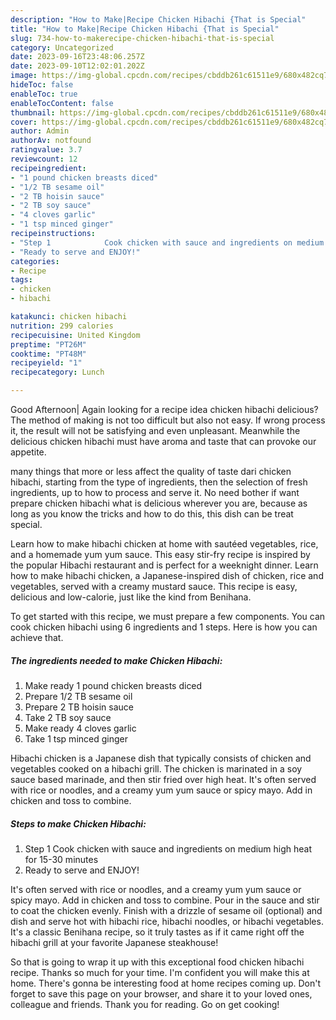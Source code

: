 ```yaml
---
description: "How to Make|Recipe Chicken Hibachi {That is Special"
title: "How to Make|Recipe Chicken Hibachi {That is Special"
slug: 734-how-to-makerecipe-chicken-hibachi-that-is-special
category: Uncategorized
date: 2023-09-16T23:48:06.257Z
date: 2023-09-10T12:02:01.202Z
image: https://img-global.cpcdn.com/recipes/cbddb261c61511e9/680x482cq70/chicken-hibachi-recipe-main-photo.jpg
hideToc: false
enableToc: true
enableTocContent: false
thumbnail: https://img-global.cpcdn.com/recipes/cbddb261c61511e9/680x482cq70/chicken-hibachi-recipe-main-photo.jpg
cover: https://img-global.cpcdn.com/recipes/cbddb261c61511e9/680x482cq70/chicken-hibachi-recipe-main-photo.jpg
author: Admin
authorAv: notfound
ratingvalue: 3.7
reviewcount: 12
recipeingredient:
- "1 pound chicken breasts diced"
- "1/2 TB sesame oil"
- "2 TB hoisin sauce"
- "2 TB soy sauce"
- "4 cloves garlic"
- "1 tsp minced ginger"
recipeinstructions:
- "Step 1            Cook chicken with sauce and ingredients on medium high heat for 15-30 minutes"
- "Ready to serve and ENJOY!"
categories:
- Recipe
tags:
- chicken
- hibachi

katakunci: chicken hibachi 
nutrition: 299 calories
recipecuisine: United Kingdom
preptime: "PT26M"
cooktime: "PT48M"
recipeyield: "1"
recipecategory: Lunch

---
```



Good Afternoon| Again looking for a recipe idea chicken hibachi delicious? The method of making is not too difficult but also not easy. If wrong process it, the result will not be satisfying and even unpleasant. Meanwhile the delicious chicken hibachi must have aroma and taste that can provoke our appetite.






many things that more or less affect the quality of taste dari chicken hibachi, starting from the type of ingredients, then the selection of fresh ingredients, up to how to process and serve it. No need bother if want prepare chicken hibachi what is delicious wherever you are, because as long as you know the tricks and how to do this, this dish can be treat  special.


Learn how to make hibachi chicken at home with sautéed vegetables, rice, and a homemade yum yum sauce. This easy stir-fry recipe is inspired by the popular Hibachi restaurant and is perfect for a weeknight dinner. Learn how to make hibachi chicken, a Japanese-inspired dish of chicken, rice and vegetables, served with a creamy mustard sauce. This recipe is easy, delicious and low-calorie, just like the kind from Benihana.


To get started with this recipe, we must prepare a few components. You can cook chicken hibachi using 6 ingredients and 1 steps. Here is how you can achieve that.

<!--inarticleads1-->

##### The ingredients needed to make Chicken Hibachi:

1. Make ready 1 pound chicken breasts diced
1. Prepare 1/2 TB sesame oil
1. Prepare 2 TB hoisin sauce
1. Take 2 TB soy sauce
1. Make ready 4 cloves garlic
1. Take 1 tsp minced ginger


Hibachi chicken is a Japanese dish that typically consists of chicken and vegetables cooked on a hibachi grill. The chicken is marinated in a soy sauce based marinade, and then stir fried over high heat. It&#39;s often served with rice or noodles, and a creamy yum yum sauce or spicy mayo. Add in chicken and toss to combine. 

<!--inarticleads2-->

##### Steps to make Chicken Hibachi:

1. Step 1            Cook chicken with sauce and ingredients on medium high heat for 15-30 minutes
1. Ready to serve and ENJOY!

It&#39;s often served with rice or noodles, and a creamy yum yum sauce or spicy mayo. Add in chicken and toss to combine. Pour in the sauce and stir to coat the chicken evenly. Finish with a drizzle of sesame oil (optional) and dish and serve hot with hibachi rice, hibachi noodles, or hibachi vegetables. It&#39;s a classic Benihana recipe, so it truly tastes as if it came right off the hibachi grill at your favorite Japanese steakhouse! 

So that is going to wrap it up with this exceptional food chicken hibachi recipe. Thanks so much for your time. I'm confident you will make this at home. There's gonna be interesting food at home recipes coming up. Don't forget to save this page on your browser, and share it to your loved ones, colleague and friends. Thank you for reading. Go on get cooking!
